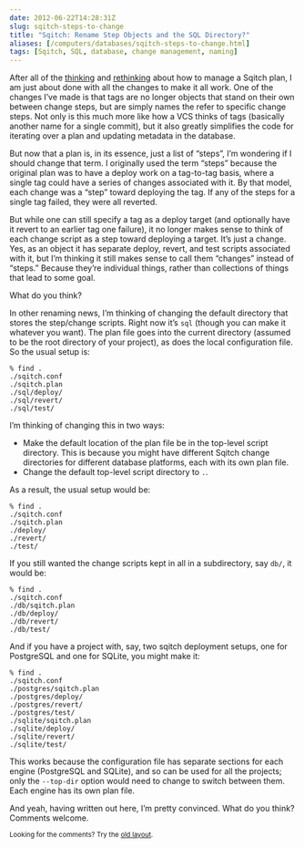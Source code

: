 ```yaml
--- 
date: 2012-06-22T14:28:31Z
slug: sqitch-steps-to-change
title: "Sqitch: Rename Step Objects and the SQL Directory?"
aliases: [/computers/databases/sqitch-steps-to-change.html]
tags: [Sqitch, SQL, database, change management, naming]
---
```


<p>After all of the <a href="/computers/databases/evolving-sqitch-plan.html">thinking</a>
and <a href="/computers/databases/sqitch-vcs-again.html">rethinking</a> about how to
manage a Sqitch plan, I am just about done with all the changes to make it all
work. One of the changes I’ve made is that tags are no longer objects that
stand on their own between change steps, but are simply names the refer to
specific change steps. Not only is this much more like how a VCS thinks of
tags (basically another name for a single commit), but it also greatly
simplifies the code for iterating over a plan and updating metadata in the
database.</p>

<p>But now that a plan is, in its essence, just a list of “steps”, I’m wondering
if I should change that term. I originally used the term “steps” because the
original plan was to have a deploy work on a tag-to-tag basis, where a single
tag could have a series of changes associated with it. By that model, each
change was a “step” toward deploying the tag. If any of the steps for a single
tag failed, they were all reverted.</p>

<p>But while one can still specify a tag as a deploy target (and optionally have
it revert to an earlier tag one failure), it no longer makes sense to think of
each change script as a step toward deploying a target. It’s just a change.
Yes, as an object it has separate deploy, revert, and test scripts associated
with it, but I’m thinking it still makes sense to call them “changes” instead
of “steps.” Because they’re individual things, rather than collections of
things that lead to some goal.</p>

<p>What do you think?</p>

<p>In other renaming news, I’m thinking of changing the default directory that
stores the step/change scripts. Right now it’s <code>sql</code> (though you can make it
whatever you want). The plan file goes into the current directory (assumed to
be the root directory of your project), as does the local configuration file.
So the usual setup is:</p>

<pre><code>% find .
./sqitch.conf
./sqitch.plan
./sql/deploy/
./sql/revert/
./sql/test/
</code></pre>

<p> I’m thinking of changing this in two ways:</p>

<ul>
<li>Make the default location of the plan file be in the top-level script
directory. This is because you might have different Sqitch change
directories for different database platforms, each with its own plan file.</li>
<li>Change the default top-level script directory to <code>.</code>.</li>
</ul>


<p>As a result, the usual setup would be:</p>

<pre><code>% find .
./sqitch.conf
./sqitch.plan
./deploy/
./revert/
./test/
</code></pre>

<p>If you still wanted the change scripts kept in all in a subdirectory, say <code>db/</code>, it would be:</p>

<pre><code>% find .
./sqitch.conf
./db/sqitch.plan
./db/deploy/
./db/revert/
./db/test/
</code></pre>

<p>And if you have a project with, say, two sqitch deployment setups, one for PostgreSQL and one for SQLite, you might make it:</p>

<pre><code>% find .
./sqitch.conf
./postgres/sqitch.plan
./postgres/deploy/
./postgres/revert/
./postgres/test/
./sqlite/sqitch.plan
./sqlite/deploy/
./sqlite/revert/
./sqlite/test/
</code></pre>

<p>This works because the configuration file has separate sections for each
engine (PostgreSQL and SQLite), and so can be used for all the projects; only
the <code>--top-dir</code> option would need to change to switch between them. Each
engine has its own plan file.</p>

<p>And yeah, having written out here, I’m pretty convinced. What do you think?
Comments welcome.</p>

<p class="past"><small>Looking for the comments? Try the <a rel="nofollow" href="//past.justatheory.com/computers/databases/sqitch-steps-to-change.html">old layout</a>.</small></p>



